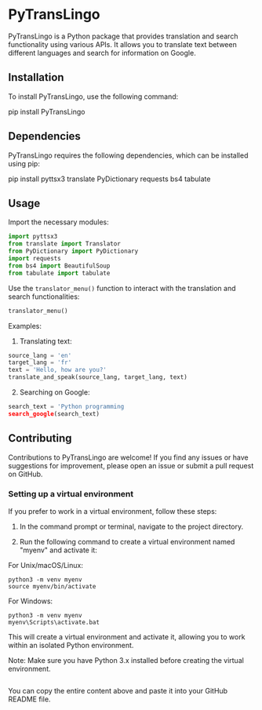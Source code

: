 # PyTransLingo

PyTransLingo is a Python package that provides translation and search functionality using various APIs. It allows you to translate text between different languages and search for information on Google.

## Installation

To install PyTransLingo, use the following command:

pip install PyTransLingo

## Dependencies

PyTransLingo requires the following dependencies, which can be installed using pip:

pip install pyttsx3 translate PyDictionary requests bs4 tabulate

## Usage

Import the necessary modules:

```python
import pyttsx3
from translate import Translator
from PyDictionary import PyDictionary
import requests
from bs4 import BeautifulSoup
from tabulate import tabulate
```

Use the `translator_menu()` function to interact with the translation and search functionalities:

```python
translator_menu()
```

Examples:

1. Translating text:

```python
source_lang = 'en'
target_lang = 'fr'
text = 'Hello, how are you?'
translate_and_speak(source_lang, target_lang, text)
```

2. Searching on Google:

```python
search_text = 'Python programming
search_google(search_text)
```

## Contributing

Contributions to PyTransLingo are welcome! If you find any issues or have suggestions for improvement, please open an issue or submit a pull request on GitHub.

### Setting up a virtual environment

If you prefer to work in a virtual environment, follow these steps:

1. In the command prompt or terminal, navigate to the project directory.

2. Run the following command to create a virtual environment named "myenv" and activate it:

For Unix/macOS/Linux:

```
python3 -m venv myenv
source myenv/bin/activate
```

For Windows:

```
python3 -m venv myenv
myenv\Scripts\activate.bat
```

This will create a virtual environment and activate it, allowing you to work within an isolated Python environment.

Note: Make sure you have Python 3.x installed before creating the virtual environment.
```
```

You can copy the entire content above and paste it into your GitHub README file.
